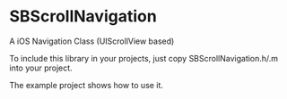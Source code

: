 SBScrollNavigation
==================

A iOS Navigation Class (UIScrollView based)

To include this library in your projects, just copy SBScrollNavigation.h/.m into your project.

The example project shows how to use it.
